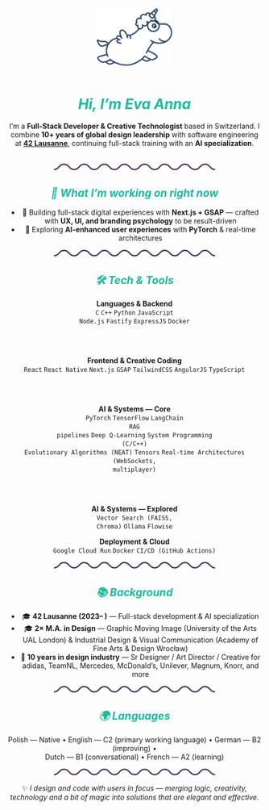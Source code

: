 <!-- Top Banner -->
<div align="center">
  <img src="image.png" alt="Eva — AI & UX" width="150"><br><br>
</div>

<h1 align="center"><i><font color="#1abc9c">Hi, I’m Eva Anna</font></i></h1>

<div align="center">
I’m a <b>Full-Stack Developer & Creative Technologist</b> based in Switzerland.  
I combine <b>10+ years of global design leadership</b> with software engineering at
<a href="https://42lausanne.ch"><b>42 Lausanne</b></a>, continuing full-stack training with an <b>AI specialization</b>.
</div>

<br>

<!-- Wave divider -->
<p align="center">
  <img src="image-1.png" alt="wave" width="320">
</p>

<h2 align="center"><i><font color="#1abc9c">🎯 What I’m working on right now</font></i></h2>

<div align="center">

- 🚀 Building full-stack digital experiences with <b>Next.js + GSAP</b> — crafted with <b>UX, UI, and branding psychology</b> to be result-driven  
- 🤖 Exploring <b>AI-enhanced user experiences</b> with <b>PyTorch</b> & real-time architectures  

</div>

<p align="center"><img src="image-1.png" alt="wave" width="320"></p>

<h2 align="center"><i><font color="#1abc9c">🛠 Tech & Tools</font></i></h2>

<div align="center">

<b>Languages & Backend</b><br>
<code>C</code> <code>C++</code> <code>Python</code> <code>JavaScript</code> <br>
<code>Node.js</code> <code>Fastify</code> <code>ExpressJS</code> <code>Docker</code>

<br><br>

<b>Frontend & Creative Coding</b><br>
<code>React</code> <code>React Native</code> <code>Next.js</code> <code>GSAP</code> <code>TailwindCSS</code> <code>AngularJS</code> <code>TypeScript</code>

<br><br>

<b>AI & Systems — Core</b><br>
<code>PyTorch</code> <code>TensorFlow</code> <code>LangChain</code><br>
<code>RAG pipelines</code> <code>Deep Q-Learning</code> <code>System Programming (C/C++)</code><br>
<code>Evolutionary Algorithms (NEAT)</code> <code>Tensors</code> <code>Real-time Architectures (WebSockets, multiplayer)</code>

<br><br>

<b>AI & Systems — Explored</b><br>
<code>Vector Search (FAISS, Chroma)</code> <code>Ollama</code> <code>Flowise</code>

 <b>Deployment & Cloud</b><br>
<code>Google Cloud Run</code> <code>Docker</code> <code>CI/CD (GitHub Actions)</code>

</div>

<p align="center"><img src="image-1.png" alt="wave" width="320"></p>

<h2 align="center"><i><font color="#1abc9c">📚 Background</font></i></h2>

<div align="center">

- 🎓 <b>42 Lausanne (2023– )</b> — Full-stack development & AI specialization  
- 🎓 <b>2× M.A. in Design</b> — Graphic Moving Image (University of the Arts UAL London) & Industrial Design & Visual Communication (Academy of Fine Arts & Design Wrocław)  
- 💼 <b>10 years in design industry</b> — Sr Designer / Art Director / Creative for adidas, TeamNL, Mercedes, McDonald’s, Unilever, Magnum, Knorr, and more

</div>

<p align="center"><img src="image-1.png" alt="wave" width="320"></p>

<h2 align="center"><i><font color="#1abc9c">🌍 Languages</font></i></h2>

<div align="center">

Polish — Native • English — C2 (primary working language) • German — B2 (improving) •  
Dutch — B1 (conversational) • French — A2 (learning)

</div>

<p align="center"><img src="image-1.png" alt="wave" width="320"></p>

<div align="center">
✨ <i>I design and code with users in focus — merging logic, creativity, technology and a bit of magic into solutions that are elegant and effective.</i>
</div>

